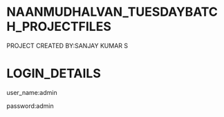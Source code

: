 # NAANMUDHALVAN_TUESDAYBATCH_PROJECTFILES

PROJECT CREATED BY:SANJAY KUMAR S

# LOGIN_DETAILS

user_name:admin

password:admin
